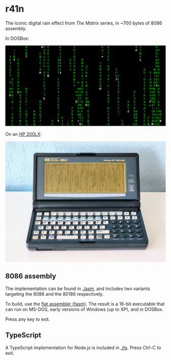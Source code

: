 # r41n

The iconic digital rain effect from _The Matrix_ series, in ~700 bytes of 8086 assembly.

In DOSBox:

<p align="center"><img src="./assets/r41n-dosbox.gif"/></p>

On an [HP 200LX](https://en.wikipedia.org/wiki/HP_200LX):

<p align="center"><img src="./assets/r41n-200lx.jpg"/></p>

## 8086 assembly

The implementation can be found in [./asm](https://github.com/jichu4n/r41n/blob/master/asm/), and includes two variants targeting the 8086 and the 80186 respectively.

To build, use the [flat assembler (fasm)](https://flatassembler.net/). The result is a 16-bit executable that can run on MS-DOS, early versions of Windows (up to XP), and in DOSBox.

Press any key to exit.

## TypeScript

A TypeScript implementation for Node.js is included in [./ts](https://github.com/jichu4n/r41n/blob/master/ts/). Press Ctrl-C to exit.
